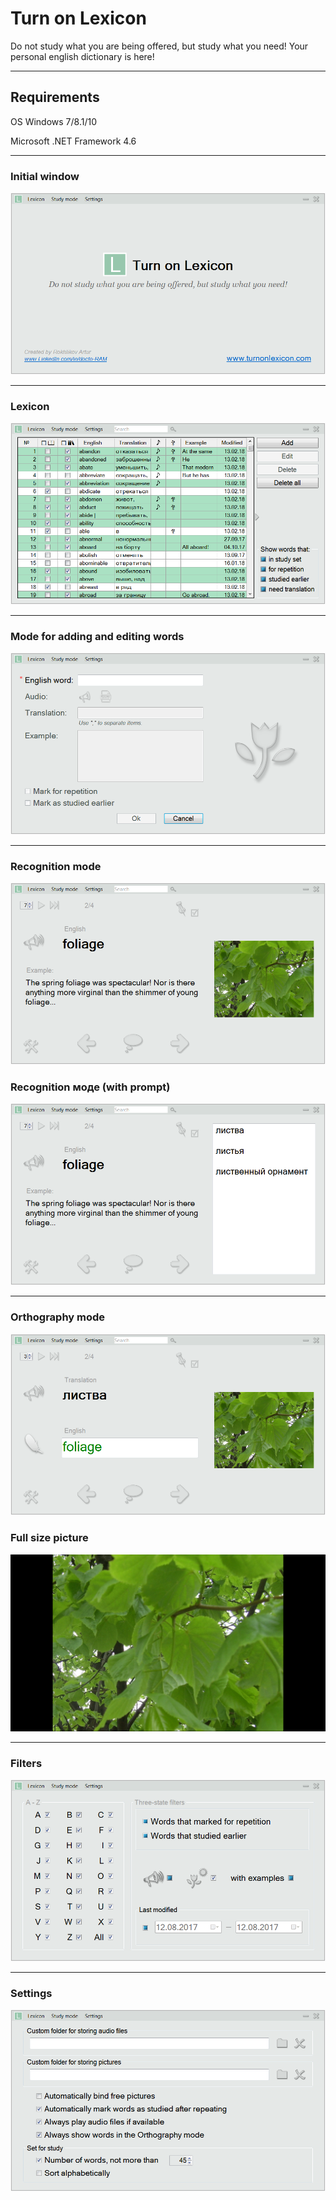 # Turn on Lexicon

Do not study what you are being offered, but study what you need! Your personal english dictionary is here!

***
## Requirements

OS Windows 7/8.1/10

Microsoft .NET Framework 4.6

***
### Initial window

![Initial window](https://github.com/docto-RAM/Turn-on-Lexicon/blob/master/Initial%20window.png)

***
### Lexicon

![Lexicon](https://github.com/docto-RAM/Turn-on-Lexicon/blob/master/Lexicon.png)

***
### Mode for adding and editing words

![Mode for adding and editing words](https://github.com/docto-RAM/Turn-on-Lexicon/blob/master/Mode%20for%20adding%20and%20editing%20words.png)

***
### Recognition mode

![Recognition mode](https://github.com/docto-RAM/Turn-on-Lexicon/blob/master/Recognition%20mode.png)

### Recognition моде (with prompt)

![Recognition моде (with prompt)](https://github.com/docto-RAM/Turn-on-Lexicon/blob/master/Recognition%20моде%20(with%20prompt).png)

***
### Orthography mode

![Orthography mode](https://github.com/docto-RAM/Turn-on-Lexicon/blob/master/Orthography%20mode.png)

### Full size picture

![Full size picture](https://github.com/docto-RAM/Turn-on-Lexicon/blob/master/Full%20size%20picture.png)

***
### Filters

![Filters](https://github.com/docto-RAM/Turn-on-Lexicon/blob/master/Filters.png)

***
### Settings

![Settings](https://github.com/docto-RAM/Turn-on-Lexicon/blob/master/Settings.png)
